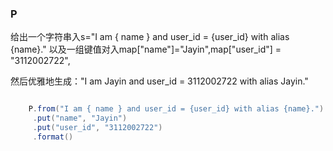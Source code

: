 ### P
给出一个字符串入s="I am { name } and user_id = {user_id} with alias {name}."
以及一组键值对入map["name"]="Jayin",map["user_id"] = "3112002722",

然后优雅地生成："I am Jayin and user_id = 3112002722 with alias Jayin."  
```java

	P.from("I am { name } and user_id = {user_id} with alias {name}.")
	 .put("name", "Jayin")
	 .put("user_id", "3112002722")
	 .format()
```